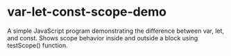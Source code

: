 # var-let-const-scope-demo
A simple JavaScript program demonstrating the difference between var, let, and const. Shows scope behavior inside and outside a block using testScope() function.
